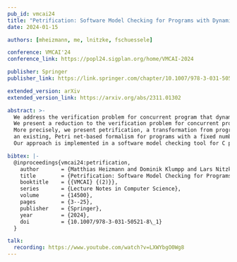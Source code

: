 ```yaml
---
pub_id: vmcai24
title: "Petrification: Software Model Checking for Programs with Dynamic Thread Management"
date: 2024-01-15

authors: [mheizmann, me, lnitzke, fschuessele]

conference: VMCAI'24
conference_link: https://popl24.sigplan.org/home/VMCAI-2024

publisher: Springer
publisher_link: https://link.springer.com/chapter/10.1007/978-3-031-50521-8_1

extended_version: arXiv
extended_version_link: https://arxiv.org/abs/2311.01302

abstract: >-
  We address the verification problem for concurrent program that dynamically create (fork) new threads or destroy (join) existing threads.
  We present a reduction to the verification problem for concurrent programs with a fixed number of threads.
  More precisely, we present petrification, a transformation from programs with dynamic thread management to
  an existing, Petri net-based formalism for programs with a fixed number of threads.
  Our approach is implemented in a software model checking tool for C programs that use the pthreads API. 

bibtex: |-
  @inproceedings{vmcai24:petrification,
    author       = {Matthias Heizmann and Dominik Klumpp and Lars Nitzke and Frank Sch{\"{u}}ssele},
    title        = {Petrification: Software Model Checking for Programs with Dynamic Thread Management},
    booktitle    = {{VMCAI} {(2)}},
    series       = {Lecture Notes in Computer Science},
    volume       = {14500},
    pages        = {3--25},
    publisher    = {Springer},
    year         = {2024},
    doi          = {10.1007/978-3-031-50521-8\_1}
  }

talk:
  recording: https://www.youtube.com/watch?v=LXWYbgO0Wg8
---
```

